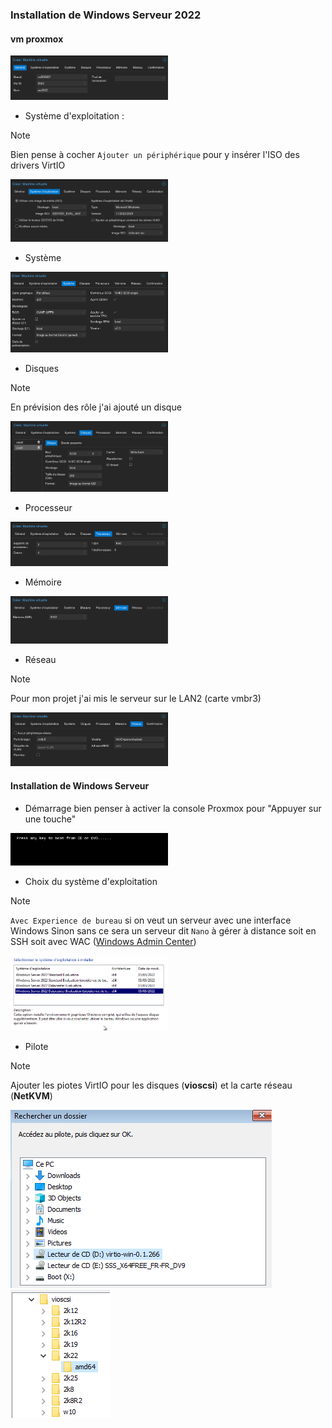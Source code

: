 ### Installation de Windows Serveur 2022 

#### vm proxmox

<img src="./images/01-1.png" width=50%>

- Système d'exploitation :

> [!NOTE]
> Bien pense à cocher `Ajouter un périphérique` pour y insérer l'ISO des drivers VirtIO  

<img src="./images/01-2.png" width=50%>

- Système

<img src="./images/01-3.png" width=50%>

- Disques

> [!NOTE]
> En prévision des rôle j'ai ajouté un disque

<img src="./images/01-4.png" width=50%>

- Processeur

<img src="./images/01-5.png" width=50%>

- Mémoire

<img src="./images/01-6.png" width=50%>

- Réseau

> [!NOTE]
> Pour mon projet j'ai mis le serveur sur le LAN2 (carte vmbr3) 

<img src="./images/01-7.png" width=50%>

#### Installation de Windows Serveur

- Démarrage bien penser à activer la console Proxmox pour "Appuyer sur une touche"

<img src="./images/02-1.png" width=50%>

- Choix du système d'exploitation 

> [!NOTE]
> `Avec Experience de bureau` si on veut un serveur avec une interface Windows
> Sinon sans ce sera un serveur dit `Nano` à gérer à distance soit en SSH soit avec WAC ([Windows Admin Center](https://www.microsoft.com/en-ca/windows-server/windows-admin-center))

<img src="./images/02-3.png" width=50%>

- Pilote 

> [!NOTE]
> Ajouter les piotes VirtIO pour les disques (**vioscsi**) et la carte réseau (**NetKVM**)

![vmproxmox](./images/02-4.png) ![vmproxmox](./images/02-5.png)











